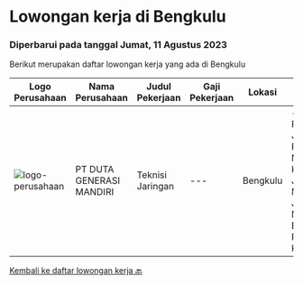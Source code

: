 
  # Lowongan kerja di Bengkulu

  ### Diperbarui pada tanggal Jumat, 11 Agustus 2023

  Berikut merupakan daftar lowongan kerja yang ada di Bengkulu

  |Logo Perusahaan | Nama Perusahaan | Judul Pekerjaan | Gaji Pekerjaan | Lokasi | Deskripsi | Tanggal diunggah | Pranala |
  | -------------- | --------------- | --------------- | --------- | --------- | -------------- | ------- | ----------- |
  |![logo-perusahaan](https://image-service-cdn.seek.com.au/f6d4c20e039a9103d16d613786829da485a07a5f/ee4dce1061f3f616224767ad58cb2fc751b8d2dc)|PT DUTA GENERASI MANDIRI|Teknisi Jaringan|---|Bengkulu|- Mengganti Perangkat Jaringan yang Rusak. Mengoptimalkan Kinerja Sistem Jaringan. Memelihara Jaringan. Melakukan Backup dan Restore Konfigurasi...|Rabu, 09 Agustus 2023|https://www.jobstreet.co.id/id/job/teknisi-jaringan-1036643039?token=0~84b74c08-66fb-4c55-91e7-69a99ca9a5a7&sectionRank=1&jobId=jobstreet-id-job-1036643039|


  [Kembali ke daftar lowongan kerja 🔙](../README.md#daftar-lowongan-kerja)
  